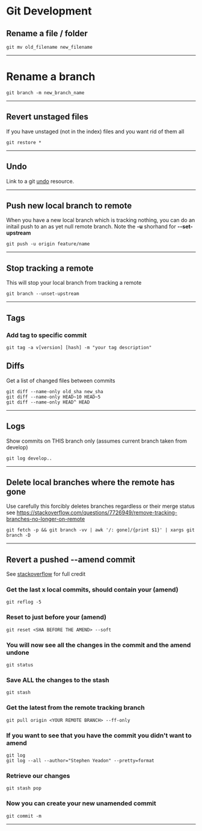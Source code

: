 # Git Development

## Rename a file / folder

    git mv old_filename new_filename

---

# Rename a branch 

    git branch -m new_branch_name

---

## Revert unstaged files

If you have unstaged (not in the index) files and you want rid of them all

	git restore *

---

## Undo

Link to a git [undo](https://docs.gitlab.com/ee/topics/git/numerous_undo_possibilities_in_git/) resource.
	
---    

## Push new local branch to remote

When you have a new local branch which is tracking nothing,  you can do an initail push to an as yet null remote branch. Note the **-u** shorhand for **--set-upstream**
	
	git push -u origin feature/name
	
---

## Stop tracking a remote

This will stop your local branch from tracking a remote

    git branch --unset-upstream

---

## Tags

### Add tag to specific commit

    git tag -a v[version] [hash] -m "your tag description"

## Diffs

Get a list of changed files between commits

    git diff --name-only old_sha new_sha
    git diff --name-only HEAD~10 HEAD~5
    git diff --name-only HEAD^ HEAD

---

## Logs

Show commits on THIS branch only (assumes current branch taken from develop)

    git log develop..

---

## Delete local branches where the remote has gone

Use carefully this forcibly deletes branches regardless or their merge status see https://stackoverflow.com/questions/7726949/remove-tracking-branches-no-longer-on-remote

    git fetch -p && git branch -vv | awk '/: gone]/{print $1}' | xargs git branch -D

---

## Revert a pushed --amend commit

See [stackoverflow](https://stackoverflow.com/questions/1459150/how-to-undo-git-commit-amend-done-instead-of-git-commit/1459264) for full credit


### Get the last x local commits,  should contain your (amend)

    git reflog -5

### Reset to just before your (amend)

    git reset <SHA BEFORE THE AMEND> --soft 

### You will now see all the changes in the commit and the amend undone
    git status

### Save ALL the changes to the stash
    git stash

### Get the latest from the remote tracking branch
    git pull origin <YOUR REMOTE BRANCH> --ff-only

### If you want to see that you have the commit you didn't want to amend
    git log
    git log --all --author="Stephen Yeadon" --pretty=format

### Retrieve our changes
    git stash pop

### Now you can create your new unamended commit
    git commit -m 

---
